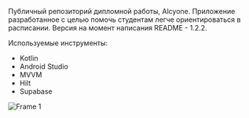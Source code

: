 Публичный репозиторий дипломной работы, Alcyone. Приложение разработанное с целью помочь студентам легче ориентироваться в расписании. Версия на момент написания README - 1.2.2.

Используемые инструменты:
- Kotlin
- Android Studio
- MVVM
- Hilt
- Supabase

![Frame 1](https://github.com/Mary-Mercury/Alcyone-Public/assets/82840264/25a77882-e63e-41b3-896d-e1256d404bc7)

